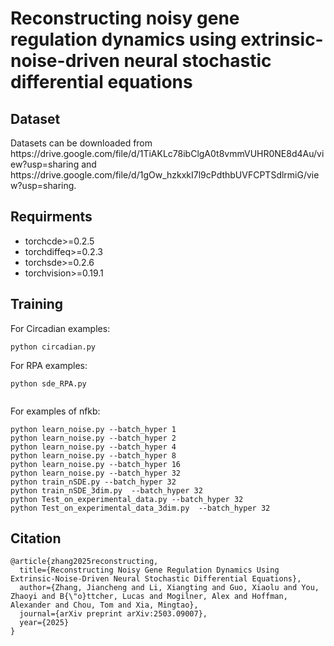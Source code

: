 ﻿<!DOCTYPE html>
<html>



<body class="stackedit">
  <div class="stackedit__html"><h1 id="reconstructing-cellular-signaling-dynamics-using-neural-stochastic-differential-equations">Reconstructing noisy gene regulation dynamics using extrinsic-noise-driven neural stochastic differential equations</h1>

<h2 id="dataset">Dataset</h2>
<p>Datasets can be downloaded from https://drive.google.com/file/d/1TiAKLc78ibClgA0t8vmmVUHR0NE8d4Au/view?usp=sharing and https://drive.google.com/file/d/1gOw_hzkxkI7l9cPdthbUVFCPTSdlrmiG/view?usp=sharing.</p>
<h2 id="requirments">Requirments</h2>
<ul>
<!-- <li>numpy&gt;=1.22.4</li>
<li>pandas&gt;=1.3.5</li>
<li>pytorch-transformers&gt;=1.2.0</li>
<li>scikit-learn&gt;=1.0.2</li>
<li>tiktoken&gt;=0.3.3</li>
<li>tokenizers&gt;=0.11.4</li>
<li>torch&gt;=2.4.1</li> -->
<li>torchcde&gt;=0.2.5</li>
<li>torchdiffeq&gt;=0.2.3</li>
<li>torchsde&gt;=0.2.6</li>
<li>torchvision&gt;=0.19.1</li>
<!-- <li>transformers&gt;=4.18.0</li> -->
</ul>
<h2 id="training">Training</h2>
<p>For Circadian examples:</p>
<pre><code>python circadian.py
</code></pre>
<p>For RPA examples:</p>
<pre><code>python sde_RPA.py
<!-- python {baselines}.py -->
</code></pre>
<p>For examples of nfkb:</p>
<pre><code>python learn_noise.py --batch_hyper 1
python learn_noise.py --batch_hyper 2
python learn_noise.py --batch_hyper 4
python learn_noise.py --batch_hyper 8
python learn_noise.py --batch_hyper 16
python learn_noise.py --batch_hyper 32
python train_nSDE.py --batch_hyper 32
python train_nSDE_3dim.py  --batch_hyper 32
python Test_on_experimental_data.py --batch_hyper 32
python Test_on_experimental_data_3dim.py  --batch_hyper 32
</code></pre>
<h2 id="citation">Citation</h2>
    <pre><code>@article{zhang2025reconstructing,
  title={Reconstructing Noisy Gene Regulation Dynamics Using Extrinsic-Noise-Driven Neural Stochastic Differential Equations},
  author={Zhang, Jiancheng and Li, Xiangting and Guo, Xiaolu and You, Zhaoyi and B{\"o}ttcher, Lucas and Mogilner, Alex and Hoffman, Alexander and Chou, Tom and Xia, Mingtao},
  journal={arXiv preprint arXiv:2503.09007},
  year={2025}
}
</code></pre>
</div>
</body>

</html>
